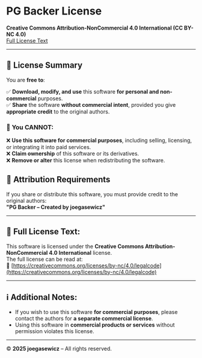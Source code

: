 # PG Backer License

**Creative Commons Attribution-NonCommercial 4.0 International (CC BY-NC 4.0)**  
[Full License Text](https://creativecommons.org/licenses/by-nc/4.0/)

---

## 📜 License Summary

You are **free to**:

✅ **Download, modify, and use** this software **for personal and non-commercial** purposes.  
✅ **Share** the software **without commercial intent**, provided you give **appropriate credit** to the original authors.  

### 🚫 **You CANNOT**:
❌ **Use this software for commercial purposes**, including selling, licensing, or integrating it into paid services.  
❌ **Claim ownership** of this software or its derivatives.  
❌ **Remove or alter** this license when redistributing the software.  

## 📖 Attribution Requirements
If you share or distribute this software, you must provide credit to the original authors:  
**"PG Backer – Created by joegasewicz"**  

---

## 📝 Full License Text:
This software is licensed under the **Creative Commons Attribution-NonCommercial 4.0 International** license.  
The full license can be read at:  
🔗 [https://creativecommons.org/licenses/by-nc/4.0/legalcode](https://creativecommons.org/licenses/by-nc/4.0/legalcode)

---

## ℹ️ Additional Notes:
- If you wish to use this software **for commercial purposes**, please contact the authors for **a separate commercial license**.  
- Using this software in **commercial products or services** without permission violates this license.  

---

© **2025 joegasewicz** – All rights reserved.